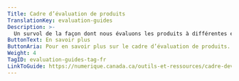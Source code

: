 ```yaml
---
Title: Cadre d’évaluation de produits
TranslationKey: evaluation-guides
Description: >-
  Un survol de la façon dont nous évaluons les produits à différentes étapes de la livraison.
ButtonText: En savoir plus
ButtonAria: Pour en savoir plus sur le cadre d’évaluation de produits.
Weight: 4
TagID: evaluation-guides-tag-fr
LinkToGuide: https://numerique.canada.ca/outils-et-ressources/cadre-devaluation/
---
```



